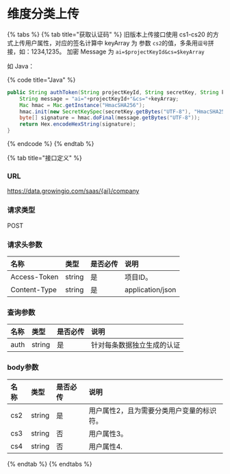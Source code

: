 # 维度分类上传

{% tabs %}
{% tab title="获取认证码" %}
旧版本上传接口使用 cs1-cs20 的方式上传用户属性，对应的签名计算中 keyArray 为 参数 `cs2`的值，多条用`逗号`拼接，如：1234,1235。 加密 Message 为 `ai=$projectKeyId&cs=$keyArray`

如 Java：

{% code title="Java" %}
```java
public String authToken(String projectKeyId, String secretKey, String keyArray) throws Exception {
    String message = "ai="+projectKeyId+"&cs="+keyArray;
    Mac hmac = Mac.getInstance("HmacSHA256");
    hmac.init(new SecretKeySpec(secretKey.getBytes("UTF-8"), "HmacSHA256"));
    byte[] signature = hmac.doFinal(message.getBytes("UTF-8"));
    return Hex.encodeHexString(signature);
}
```
{% endcode %}
{% endtab %}

{% tab title="接口定义" %}
### URL

https://data.growingio.com/saas/{ai}/company

### 请求类型

POST

### 请求头参数

| 名称 | 类型 | 是否必传 | 说明 |
| :--- | :--- | :--- | :--- |
| Access-Token | string | 是 | 项目ID。 |
| Content-Type | string | 是 | application/json |

### 查询参数

| 名称 | 类型 | 是否必传 | 说明 |
| :--- | :--- | :--- | :--- |
| auth | string | 是 | 针对每条数据独立生成的认证 |

### body参数

| 名称 | 类型 | 是否必传 | 说明 |
| :--- | :--- | :--- | :--- |
| cs2 | string | 是 | 用户属性2，且为需要分类用户变量的标识符。 |
| cs3 | string | 否 | 用户属性3。 |
| cs4 | string | 否 | 用户属性4. |
{% endtab %}
{% endtabs %}

